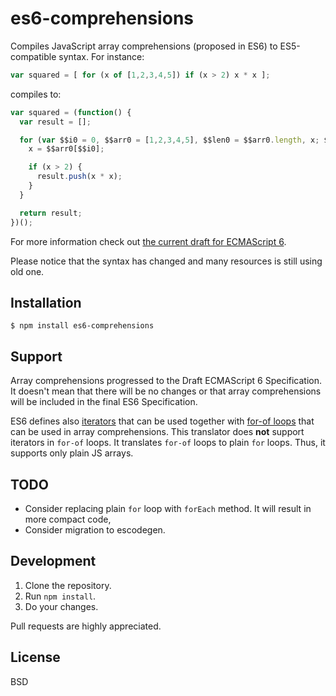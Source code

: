 # es6-comprehensions

Compiles JavaScript array comprehensions (proposed in ES6) to ES5-compatible syntax. For instance:

```js
var squared = [ for (x of [1,2,3,4,5]) if (x > 2) x * x ];
```

compiles to:

```js
var squared = (function() {
  var result = [];

  for (var $$i0 = 0, $$arr0 = [1,2,3,4,5], $$len0 = $$arr0.length, x; $$i0 < $$len0; $$i0++) {
    x = $$arr0[$$i0];

    if (x > 2) {
      result.push(x * x);
    }
  }

  return result;
})();
```

For more information check out [the current draft for ECMAScript 6](http://people.mozilla.org/~jorendorff/es6-draft.html#sec-array-comprehension).

Please notice that the syntax has changed and many resources is still using old one.

## Installation

```
$ npm install es6-comprehensions
```

## Support

Array comprehensions progressed to the Draft ECMAScript 6 Specification. It doesn't mean that there will be no changes or that array comprehensions will be included in the final ES6 Specification.

ES6 defines also [iterators](http://tc39wiki.calculist.org/es6/iterators/) that can be used together with [for-of loops](http://tc39wiki.calculist.org/es6/for-of/) that can be used in array comprehensions. This translator does **not** support iterators in `for-of` loops. It translates `for-of` loops to plain `for` loops. Thus, it supports only plain JS arrays.

## TODO

* Consider replacing plain `for` loop with `forEach` method. It will result in more compact code,
* Consider migration to escodegen.

## Development

1. Clone the repository.
2. Run `npm install`.
3. Do your changes.

Pull requests are highly appreciated.

## License

BSD
